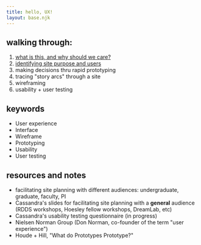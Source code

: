 ```yaml
---
title: hello, UX!
layout: base.njk
---
```



## walking through: 
1. [what is this, and why should we care?](/ux-resources/why-and-what)
2. [identifying site purpose and users](/ux-resources/purpose-and-users)
3. making decisions thru rapid prototyping
4. tracing "story arcs" through a site
5. wireframing
6. usability + user testing

## keywords
- User experience
- Interface
- Wireframe
- Prototyping
- Usability
- User testing


## resources and notes
- facilitating site planning with different audiences: undergraduate, graduate, faculty, PI
- Cassandra's slides for facilitating site planning with a __general__ audience (RDDS workshops, Hoesley fellow workshops, DreamLab, etc)
- Cassandra's usability testing questionnaire (in progress)
- Nielsen Norman Group (Don Norman, co-founder of the term "user experience")
- Houde + Hill, "What do Prototypes Prototype?"
